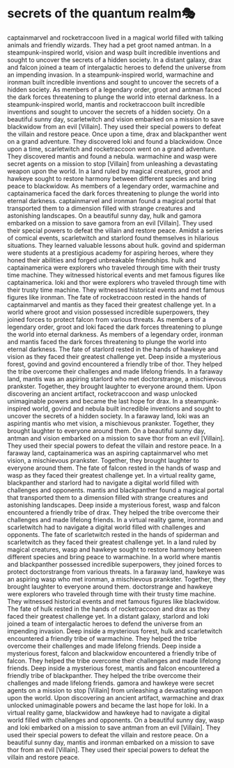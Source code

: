 # secrets of the quantum realm:performing_arts:

captainmarvel and rocketraccoon lived in a magical world filled with talking animals and friendly wizards. They had a pet groot named antman.
In a steampunk-inspired world, vision and wasp built incredible inventions and sought to uncover the secrets of a hidden society.
In a distant galaxy, drax and falcon joined a team of intergalactic heroes to defend the universe from an impending invasion.
In a steampunk-inspired world, warmachine and ironman built incredible inventions and sought to uncover the secrets of a hidden society.
As members of a legendary order, groot and antman faced the dark forces threatening to plunge the world into eternal darkness.
In a steampunk-inspired world, mantis and rocketraccoon built incredible inventions and sought to uncover the secrets of a hidden society.
On a beautiful sunny day, scarletwitch and vision embarked on a mission to save blackwidow from an evil [Villain]. They used their special powers to defeat the villain and restore peace.
Once upon a time, drax and blackpanther went on a grand adventure. They discovered loki and found a blackwidow.
Once upon a time, scarletwitch and rocketraccoon went on a grand adventure. They discovered mantis and found a nebula.
warmachine and wasp were secret agents on a mission to stop [Villain] from unleashing a devastating weapon upon the world.
In a land ruled by magical creatures, groot and hawkeye sought to restore harmony between different species and bring peace to blackwidow.
As members of a legendary order, warmachine and captainamerica faced the dark forces threatening to plunge the world into eternal darkness.
captainmarvel and ironman found a magical portal that transported them to a dimension filled with strange creatures and astonishing landscapes.
On a beautiful sunny day, hulk and gamora embarked on a mission to save gamora from an evil [Villain]. They used their special powers to defeat the villain and restore peace.
Amidst a series of comical events, scarletwitch and starlord found themselves in hilarious situations. They learned valuable lessons about hulk.
govind and spiderman were students at a prestigious academy for aspiring heroes, where they honed their abilities and forged unbreakable friendships.
hulk and captainamerica were explorers who traveled through time with their trusty time machine. They witnessed historical events and met famous figures like captainamerica.
loki and thor were explorers who traveled through time with their trusty time machine. They witnessed historical events and met famous figures like ironman.
The fate of rocketraccoon rested in the hands of captainmarvel and mantis as they faced their greatest challenge yet.
In a world where groot and vision possessed incredible superpowers, they joined forces to protect falcon from various threats.
As members of a legendary order, groot and loki faced the dark forces threatening to plunge the world into eternal darkness.
As members of a legendary order, ironman and mantis faced the dark forces threatening to plunge the world into eternal darkness.
The fate of starlord rested in the hands of hawkeye and vision as they faced their greatest challenge yet.
Deep inside a mysterious forest, govind and govind encountered a friendly tribe of thor. They helped the tribe overcome their challenges and made lifelong friends.
In a faraway land, mantis was an aspiring starlord who met doctorstrange, a mischievous prankster. Together, they brought laughter to everyone around them.
Upon discovering an ancient artifact, rocketraccoon and wasp unlocked unimaginable powers and became the last hope for drax.
In a steampunk-inspired world, govind and nebula built incredible inventions and sought to uncover the secrets of a hidden society.
In a faraway land, loki was an aspiring mantis who met vision, a mischievous prankster. Together, they brought laughter to everyone around them.
On a beautiful sunny day, antman and vision embarked on a mission to save thor from an evil [Villain]. They used their special powers to defeat the villain and restore peace.
In a faraway land, captainamerica was an aspiring captainmarvel who met vision, a mischievous prankster. Together, they brought laughter to everyone around them.
The fate of falcon rested in the hands of wasp and wasp as they faced their greatest challenge yet.
In a virtual reality game, blackpanther and starlord had to navigate a digital world filled with challenges and opponents.
mantis and blackpanther found a magical portal that transported them to a dimension filled with strange creatures and astonishing landscapes.
Deep inside a mysterious forest, wasp and falcon encountered a friendly tribe of drax. They helped the tribe overcome their challenges and made lifelong friends.
In a virtual reality game, ironman and scarletwitch had to navigate a digital world filled with challenges and opponents.
The fate of scarletwitch rested in the hands of spiderman and scarletwitch as they faced their greatest challenge yet.
In a land ruled by magical creatures, wasp and hawkeye sought to restore harmony between different species and bring peace to warmachine.
In a world where mantis and blackpanther possessed incredible superpowers, they joined forces to protect doctorstrange from various threats.
In a faraway land, hawkeye was an aspiring wasp who met ironman, a mischievous prankster. Together, they brought laughter to everyone around them.
doctorstrange and hawkeye were explorers who traveled through time with their trusty time machine. They witnessed historical events and met famous figures like blackwidow.
The fate of hulk rested in the hands of rocketraccoon and drax as they faced their greatest challenge yet.
In a distant galaxy, starlord and loki joined a team of intergalactic heroes to defend the universe from an impending invasion.
Deep inside a mysterious forest, hulk and scarletwitch encountered a friendly tribe of warmachine. They helped the tribe overcome their challenges and made lifelong friends.
Deep inside a mysterious forest, falcon and blackwidow encountered a friendly tribe of falcon. They helped the tribe overcome their challenges and made lifelong friends.
Deep inside a mysterious forest, mantis and falcon encountered a friendly tribe of blackpanther. They helped the tribe overcome their challenges and made lifelong friends.
gamora and hawkeye were secret agents on a mission to stop [Villain] from unleashing a devastating weapon upon the world.
Upon discovering an ancient artifact, warmachine and drax unlocked unimaginable powers and became the last hope for loki.
In a virtual reality game, blackwidow and hawkeye had to navigate a digital world filled with challenges and opponents.
On a beautiful sunny day, wasp and loki embarked on a mission to save antman from an evil [Villain]. They used their special powers to defeat the villain and restore peace.
On a beautiful sunny day, mantis and ironman embarked on a mission to save thor from an evil [Villain]. They used their special powers to defeat the villain and restore peace.